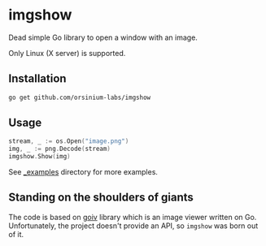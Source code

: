 # imgshow

Dead simple Go library to open a window with an image.

Only Linux (X server) is supported.

## Installation

```bash
go get github.com/orsinium-labs/imgshow
```

## Usage

```go
stream, _ := os.Open("image.png")
img, _ := png.Decode(stream)
imgshow.Show(img)
```

See [_examples](./examples/) directory for more examples.

## Standing on the shoulders of giants

The code is based on [goiv](https://github.com/gen2brain/goiv) library which is an image viewer written on Go. Unfortunately, the project doesn't provide an API, so `imgshow` was born out of it.

